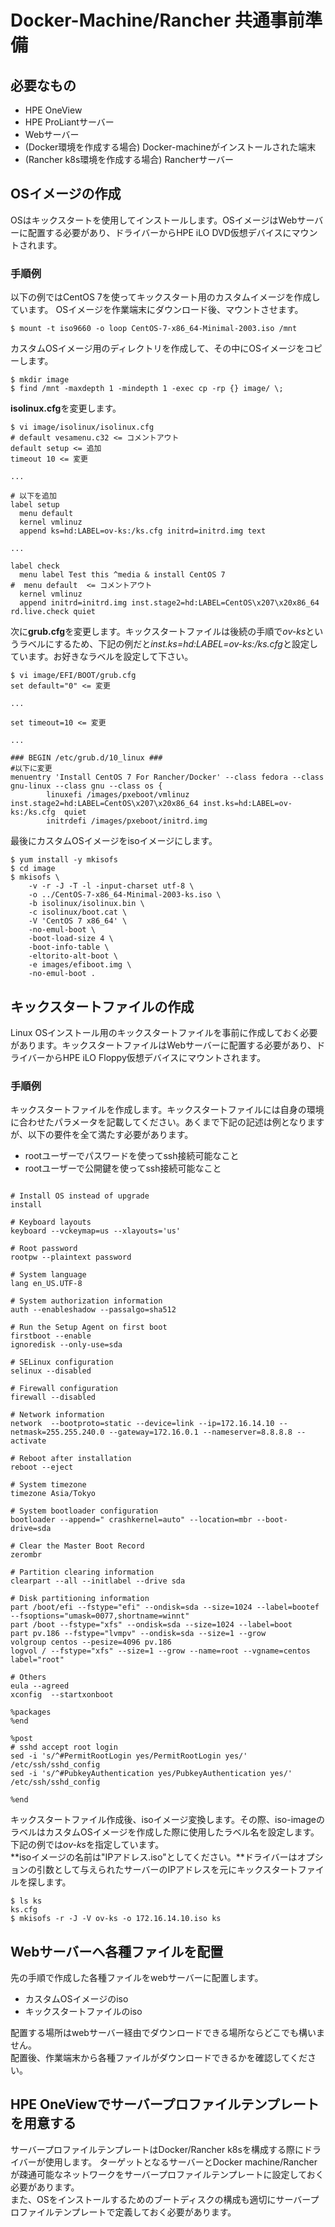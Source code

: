 # Docker-Machine/Rancher 共通事前準備
## 必要なもの
- HPE OneView  
- HPE ProLiantサーバー
- Webサーバー
- (Docker環境を作成する場合) Docker-machineがインストールされた端末
- (Rancher k8s環境を作成する場合) Rancherサーバー

## OSイメージの作成
OSはキックスタートを使用してインストールします。OSイメージはWebサーバーに配置する必要があり、ドライバーからHPE iLO DVD仮想デバイスにマウントされます。  

### 手順例
以下の例ではCentOS 7を使ってキックスタート用のカスタムイメージを作成しています。
OSイメージを作業端末にダウンロード後、マウントさせます。

```
$ mount -t iso9660 -o loop CentOS-7-x86_64-Minimal-2003.iso /mnt
```

カスタムOSイメージ用のディレクトリを作成して、その中にOSイメージをコピーします。

```
$ mkdir image  
$ find /mnt -maxdepth 1 -mindepth 1 -exec cp -rp {} image/ \;  
```

**isolinux.cfg**を変更します。

```
$ vi image/isolinux/isolinux.cfg
# default vesamenu.c32 <= コメントアウト
default setup <= 追加
timeout 10 <= 変更

...

# 以下を追加
label setup
  menu default
  kernel vmlinuz
  append ks=hd:LABEL=ov-ks:/ks.cfg initrd=initrd.img text
  
...

label check
  menu label Test this ^media & install CentOS 7
#  menu default  <= コメントアウト
  kernel vmlinuz
  append initrd=initrd.img inst.stage2=hd:LABEL=CentOS\x207\x20x86_64 rd.live.check quiet
```

次に**grub.cfg**を変更します。キックスタートファイルは後続の手順で*ov-ks*というラベルにするため、下記の例だと*inst.ks=hd:LABEL=ov-ks:/ks.cfg*と設定しています。お好きなラベルを設定して下さい。

```
$ vi image/EFI/BOOT/grub.cfg
set default="0" <= 変更

...

set timeout=10 <= 変更

...

### BEGIN /etc/grub.d/10_linux ###
#以下に変更
menuentry 'Install CentOS 7 For Rancher/Docker' --class fedora --class gnu-linux --class gnu --class os {
        linuxefi /images/pxeboot/vmlinuz inst.stage2=hd:LABEL=CentOS\x207\x20x86_64 inst.ks=hd:LABEL=ov-ks:/ks.cfg  quiet
        initrdefi /images/pxeboot/initrd.img

```

最後にカスタムOSイメージをisoイメージにします。

```
$ yum install -y mkisofs
$ cd image 
$ mkisofs \
    -v -r -J -T -l -input-charset utf-8 \
    -o ../CentOS-7-x86_64-Minimal-2003-ks.iso \
    -b isolinux/isolinux.bin \
    -c isolinux/boot.cat \
    -V 'CentOS 7 x86_64' \
    -no-emul-boot \
    -boot-load-size 4 \
    -boot-info-table \
    -eltorito-alt-boot \
    -e images/efiboot.img \
    -no-emul-boot .
```

## キックスタートファイルの作成
Linux OSインストール用のキックスタートファイルを事前に作成しておく必要があります。キックスタートファイルはWebサーバーに配置する必要があり、ドライバーからHPE iLO Floppy仮想デバイスにマウントされます。 

### 手順例
キックスタートファイルを作成します。キックスタートファイルには自身の環境に合わせたパラメータを記載してください。あくまで下記の記述は例となりますが、以下の要件を全て満たす必要があります。  

- rootユーザーでパスワードを使ってssh接続可能なこと
- rootユーザーで公開鍵を使ってssh接続可能なこと

```

# Install OS instead of upgrade
install

# Keyboard layouts
keyboard --vckeymap=us --xlayouts='us'

# Root password
rootpw --plaintext password

# System language
lang en_US.UTF-8

# System authorization information
auth --enableshadow --passalgo=sha512

# Run the Setup Agent on first boot
firstboot --enable
ignoredisk --only-use=sda

# SELinux configuration
selinux --disabled

# Firewall configuration
firewall --disabled

# Network information
network  --bootproto=static --device=link --ip=172.16.14.10 --netmask=255.255.240.0 --gateway=172.16.0.1 --nameserver=8.8.8.8 --activate

# Reboot after installation
reboot --eject

# System timezone
timezone Asia/Tokyo

# System bootloader configuration
bootloader --append=" crashkernel=auto" --location=mbr --boot-drive=sda

# Clear the Master Boot Record
zerombr

# Partition clearing information
clearpart --all --initlabel --drive sda

# Disk partitioning information
part /boot/efi --fstype="efi" --ondisk=sda --size=1024 --label=bootef --fsoptions="umask=0077,shortname=winnt"
part /boot --fstype="xfs" --ondisk=sda --size=1024 --label=boot
part pv.186 --fstype="lvmpv" --ondisk=sda --size=1 --grow
volgroup centos --pesize=4096 pv.186
logvol / --fstype="xfs" --size=1 --grow --name=root --vgname=centos label="root"

# Others
eula --agreed
xconfig  --startxonboot

%packages
%end

%post
# sshd accept root login
sed -i 's/^#PermitRootLogin yes/PermitRootLogin yes/' /etc/ssh/sshd_config
sed -i 's/^#PubkeyAuthentication yes/PubkeyAuthentication yes/' /etc/ssh/sshd_config

%end
```

キックスタートファイル作成後、isoイメージ変換します。その際、iso-imageのラベルはカスタムOSイメージを作成した際に使用したラベル名を設定します。下記の例では*ov-ks*を指定しています。  
**isoイメージの名前は"IPアドレス.iso"としてください。**ドライバーはオプションの引数として与えられたサーバーのIPアドレスを元にキックスタートファイルを探します。

```
$ ls ks
ks.cfg
$ mkisofs -r -J -V ov-ks -o 172.16.14.10.iso ks
```

## Webサーバーへ各種ファイルを配置
先の手順で作成した各種ファイルをwebサーバーに配置します。

- カスタムOSイメージのiso
- キックスタートファイルのiso

配置する場所はwebサーバー経由でダウンロードできる場所ならどこでも構いません。  
配置後、作業端末から各種ファイルがダウンロードできるかを確認してください。

## HPE OneViewでサーバープロファイルテンプレートを用意する
サーバープロファイルテンプレートはDocker/Rancher k8sを構成する際にドライバーが使用します。
ターゲットとなるサーバーとDocker machine/Rancherが疎通可能なネットワークをサーバープロファイルテンプレートに設定しておく必要があります。  
また、OSをインストールするためのブートディスクの構成も適切にサーバープロファイルテンプレートで定義しておく必要があります。
